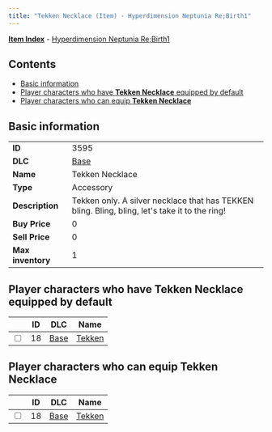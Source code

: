 ```yaml
---
title: "Tekken Necklace (Item) - Hyperdimension Neptunia Re;Birth1"
---
```


[**Item Index**](/neptunia/rb1/item/index.html) - [Hyperdimension Neptunia Re;Birth1](/neptunia/rb1)

## Contents

- [Basic information](#basic-information)
- [Player characters who have **Tekken Necklace** equipped by default](#player-characters-who-have-tekken-necklace-equipped-by-default)
- [Player characters who can equip **Tekken Necklace**](#player-characters-who-can-equip-tekken-necklace)

## Basic information

|   |   |
| -- | -- |
| **ID** | 3595 |
| **DLC** | [Base](/neptunia/rb1/dlc/1-base.html) |
| **Name** | Tekken Necklace |
| **Type** | Accessory |
| **Description** | Tekken only. A silver necklace that has TEKKEN bling. Bling, bling, let's take it to the ring! |
| **Buy Price** | 0 |
| **Sell Price** | 0 |
| **Max inventory** | 1 |

## Player characters who have **Tekken Necklace** equipped by default

|    | ID | DLC | Name |
| -- | -- | --- | ---- |
| <input type="checkbox" id="rb1-player-1-18" class="trackbox" /> | 18 | [Base](/neptunia/rb1/dlc/1-base.html) | [Tekken](/neptunia/rb1/player/1-18-tekken.html) |

## Player characters who can equip **Tekken Necklace**

|    | ID | DLC | Name |
| -- | -- | --- | ---- |
| <input type="checkbox" id="rb1-player-1-18" class="trackbox" /> | 18 | [Base](/neptunia/rb1/dlc/1-base.html) | [Tekken](/neptunia/rb1/player/1-18-tekken.html) |